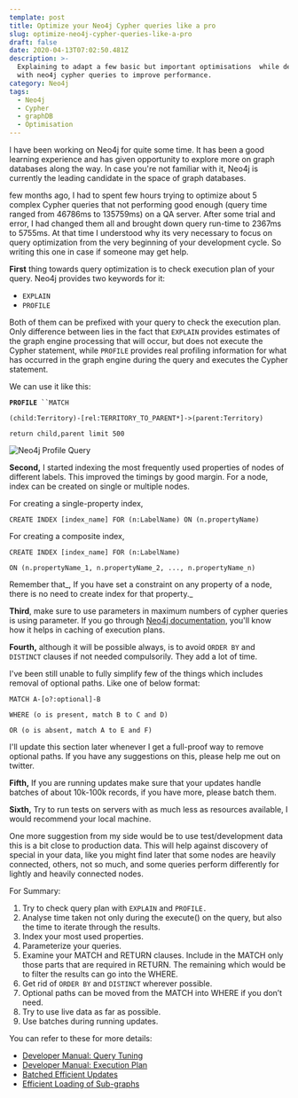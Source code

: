 ```yaml
---
template: post
title: Optimize your Neo4j Cypher queries like a pro
slug: optimize-neo4j-cypher-queries-like-a-pro
draft: false
date: 2020-04-13T07:02:50.481Z
description: >-
  Explaining to adapt a few basic but important optimisations  while dealing
  with neo4j cypher queries to improve performance.
category: Neo4j
tags:
  - Neo4j
  - Cypher
  - graphDB
  - Optimisation
---
```

I have been working on Neo4j for quite some time. It has been a good learning experience and has given opportunity to explore more on graph databases along the way. In case you're not familiar with it, Neo4j is currently the leading candidate in the space of graph databases. 

few months ago, I had to spent few hours trying to optimize about 5 complex Cypher queries that not performing good enough (query time ranged from 46786ms to 135759ms) on a QA server. After some trial and error, I had changed them all and brought down query run-time to 2367ms to 5755ms. At that time I understood why its very necessary to focus on query optimization from the very beginning of your development cycle. So writing this one in case if someone may get help.

**First** thing towards query optimization is to check execution plan of your query. Neo4j provides two keywords for it:

* `EXPLAIN`
* `PROFILE` 

Both of them can be prefixed with your query to check the execution plan. Only difference between lies in the fact that `EXPLAIN` provides estimates of the graph engine processing that will occur, but does not execute the Cypher statement, while `PROFILE` provides real profiling information for what has occurred in the graph engine during the query and executes the Cypher statement.

We can use it like this: 

**`PROFILE`**` ``MATCH`

`(child:Territory)-[rel:TERRITORY_TO_PARENT*]->(parent:Territory)`

`return child,parent limit 500`

![Neo4j Profile Query](/media/profile_neo4j.png)

**Second,** I started indexing the most frequently used properties of nodes of different labels. This improved the timings by good margin.  For a node, index can be created on single or multiple nodes.

For creating a single-property index, 

`CREATE INDEX [index_name] FOR (n:LabelName) ON (n.propertyName)`

For creating a composite index,

`CREATE INDEX [index_name] FOR (n:LabelName)`

`ON (n.propertyName_1, n.propertyName_2, ..., n.propertyName_n)`

Remember that_, If you have set a constraint on any property of a node, there is no need to create index for that property._

**Third**, make sure to use parameters in maximum numbers of cypher queries is using parameter.  If you go through [Neo4j documentation](https://neo4j.com/docs/cypher-manual/current/syntax/parameters/), you'll know how it helps in caching of execution plans.

**Fourth,** although it will be possible always, is to avoid `ORDER BY` and `DISTINCT` clauses if not needed compulsorily. They add a lot of time.

I've been still unable to fully simplify few of the things which includes removal of optional paths. Like one of below format:

`MATCH A-[o?:optional]-B `

`WHERE (o is present, match B to C and D) `

`OR (o is absent, match A to E and F)`

I'll update this section later whenever I get a full-proof way to remove optional paths. If you have any suggestions on this, please help me out on twitter.

**Fifth,** If you are running updates make sure that your updates handle batches of about 10k-100k records, if you have more, please batch them. 

**Sixth,** Try to run tests on servers with as much less as resources available, I would recommend your local machine. 

One more suggestion from my side would be to use test/development data this is a bit close to production data. This will help against discovery of special in your data, like you might find later that some nodes are heavily connected, others, not so much, and some queries perform differently for lightly and heavily connected nodes.

For Summary:

1. Try to check query plan with `EXPLAIN` and `PROFILE.`
2. Analyse time taken not only during the execute() on the query, but also the time to iterate through the results.
3. Index your most used properties.
4. Parameterize your queries.
5. Examine your MATCH and RETURN clauses. Include in the MATCH only those parts that are required in RETURN. The remaining which would be to filter the results can go into the WHERE.
6. Get rid of `ORDER BY` and `DISTINCT` wherever possible.
7. Optional paths can be moved from the MATCH into WHERE if you don’t need.
8. Try to use live data as far as possible.
9. Use batches during running updates.

You can refer to these for more details:

* [Developer Manual: Query Tuning](https://neo4j.com/docs/developer-manual/current/cypher/query-tuning/)
* [Developer Manual: Execution Plan](https://neo4j.com/docs/developer-manual/current/cypher/execution-plans/)
* [Batched Efficient Updates](https://medium.com/@mesirii/5-tips-tricks-for-fast-batched-updates-of-graph-structures-with-neo4j-and-cypher-73c7f693c8cc)
* [Efficient Loading of Sub-graphs](https://medium.com/neo4j/loading-graph-data-for-an-object-graph-mapper-or-graphql-5103b1a8b66e)
